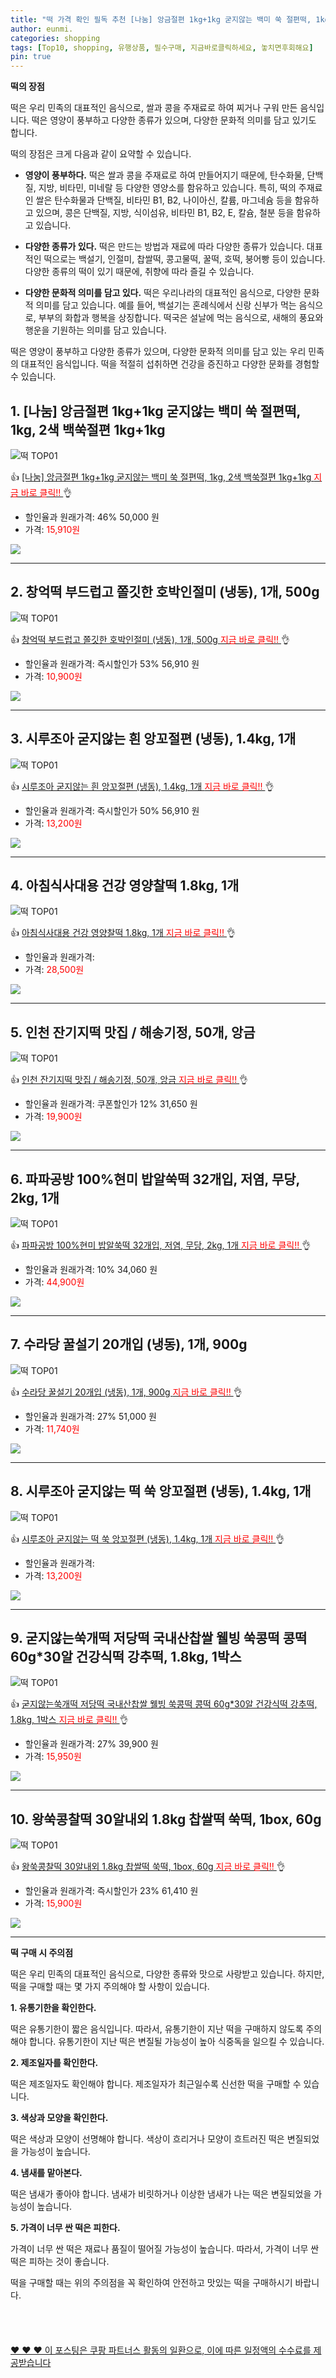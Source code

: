 ```yaml
---
title: "떡 가격 확인 필독 추천 [나눔] 앙금절편 1kg+1kg 굳지않는 백미 쑥 절편떡, 1kg, 2색 백쑥절편 1kg+1kg 비교 장점 구매가이드"
author: eunmi.
categories: shopping
tags: [Top10, shopping, 유행상품, 필수구매, 지금바로클릭하세요, 놓치면후회해요]
pin: true
---
```

**떡의 장점**

떡은 우리 민족의 대표적인 음식으로, 쌀과 콩을 주재료로 하여 찌거나 구워 만든 음식입니다. 떡은 영양이 풍부하고 다양한 종류가 있으며, 다양한 문화적 의미를 담고 있기도 합니다.

떡의 장점은 크게 다음과 같이 요약할 수 있습니다.

* **영양이 풍부하다.** 떡은 쌀과 콩을 주재료로 하여 만들어지기 때문에, 탄수화물, 단백질, 지방, 비타민, 미네랄 등 다양한 영양소를 함유하고 있습니다. 특히, 떡의 주재료인 쌀은 탄수화물과 단백질, 비타민 B1, B2, 나이아신, 칼륨, 마그네슘 등을 함유하고 있으며, 콩은 단백질, 지방, 식이섬유, 비타민 B1, B2, E, 칼슘, 철분 등을 함유하고 있습니다.

* **다양한 종류가 있다.** 떡은 만드는 방법과 재료에 따라 다양한 종류가 있습니다. 대표적인 떡으로는 백설기, 인절미, 찹쌀떡, 콩고물떡, 꿀떡, 호떡, 붕어빵 등이 있습니다. 다양한 종류의 떡이 있기 때문에, 취향에 따라 즐길 수 있습니다.

* **다양한 문화적 의미를 담고 있다.** 떡은 우리나라의 대표적인 음식으로, 다양한 문화적 의미를 담고 있습니다. 예를 들어, 백설기는 혼례식에서 신랑 신부가 먹는 음식으로, 부부의 화합과 행복을 상징합니다. 떡국은 설날에 먹는 음식으로, 새해의 풍요와 행운을 기원하는 의미를 담고 있습니다.

떡은 영양이 풍부하고 다양한 종류가 있으며, 다양한 문화적 의미를 담고 있는 우리 민족의 대표적인 음식입니다. 떡을 적절히 섭취하면 건강을 증진하고 다양한 문화를 경험할 수 있습니다.

   

## 1. [나눔] 앙금절편 1kg+1kg 굳지않는 백미 쑥 절편떡, 1kg, 2색 백쑥절편 1kg+1kg

![떡 TOP01](https://thumbnail10.coupangcdn.com/thumbnails/remote/230x230ex/image/vendor_inventory/a409/b8113ae80ca1138398e32ca57f9879eeaf038d50758565f8a934fb2d6b8b.jpg)


👍 [[나눔] 앙금절편 1kg+1kg 굳지않는 백미 쑥 절편떡, 1kg, 2색 백쑥절편 1kg+1kg <font color=red> 지금 바로 클릭!! </font> ](https://link.coupang.com/re/AFFSDP?lptag=AF3617701&subid=GithubCoopas&pageKey=7456257245&traceid=V0-153&itemId=19423683238&vendorItemId=70264048526) 👌 


- 할인율과 원래가격: 46%  50,000   원
- 가격: <span style='color:red'>15,910원</span>

[![](/discount_price.png)](https://link.coupang.com/re/AFFSDP?lptag=AF3617701&subid=GithubCoopas&pageKey=7456257245&traceid=V0-153&itemId=19423683238&vendorItemId=70264048526)

---


   

## 2. 창억떡 부드럽고 쫄깃한 호박인절미 (냉동), 1개, 500g

![떡 TOP01](https://thumbnail7.coupangcdn.com/thumbnails/remote/230x230ex/image/retail/images/2376168466461847-c7d0e8ca-97f3-40e2-8c84-05a9a497968e.jpg)


👍 [창억떡 부드럽고 쫄깃한 호박인절미 (냉동), 1개, 500g <font color=red> 지금 바로 클릭!! </font> ](https://link.coupang.com/re/AFFSDP?lptag=AF3617701&subid=GithubCoopas&pageKey=6912084767&traceid=V0-153&itemId=16661441250&vendorItemId=83845094164) 👌 


- 할인율과 원래가격: 즉시할인가 53%  56,910   원
- 가격: <span style='color:red'>10,900원</span>

[![](/discount_price.png)](https://link.coupang.com/re/AFFSDP?lptag=AF3617701&subid=GithubCoopas&pageKey=6912084767&traceid=V0-153&itemId=16661441250&vendorItemId=83845094164)

---


   

## 3. 시루조아 굳지않는 흰 앙꼬절편 (냉동), 1.4kg, 1개

![떡 TOP01](https://thumbnail6.coupangcdn.com/thumbnails/remote/230x230ex/image/retail/images/6520778785531071-f8fc9737-f8d6-4eef-8080-6747b99438cb.jpg)


👍 [시루조아 굳지않는 흰 앙꼬절편 (냉동), 1.4kg, 1개 <font color=red> 지금 바로 클릭!! </font> ](https://link.coupang.com/re/AFFSDP?lptag=AF3617701&subid=GithubCoopas&pageKey=5930058127&traceid=V0-153&itemId=10534803498&vendorItemId=77816348238) 👌 


- 할인율과 원래가격: 즉시할인가 50%  56,910   원
- 가격: <span style='color:red'>13,200원</span>

[![](/discount_price.png)](https://link.coupang.com/re/AFFSDP?lptag=AF3617701&subid=GithubCoopas&pageKey=5930058127&traceid=V0-153&itemId=10534803498&vendorItemId=77816348238)

---


   

## 4. 아침식사대용 건강 영양찰떡 1.8kg, 1개

![떡 TOP01](https://thumbnail7.coupangcdn.com/thumbnails/remote/230x230ex/image/vendor_inventory/4a7e/75b1e1f465bb7ff3da4ce4ea79f1d926f70291198180d3e8db2c98f7f9e2.jpeg)


👍 [아침식사대용 건강 영양찰떡 1.8kg, 1개 <font color=red> 지금 바로 클릭!! </font> ](https://link.coupang.com/re/AFFSDP?lptag=AF3617701&subid=GithubCoopas&pageKey=5888062239&traceid=V0-153&itemId=10346018517&vendorItemId=77628212192) 👌 


- 할인율과 원래가격: 
- 가격: <span style='color:red'>28,500원</span>

[![](/discount_price.png)](https://link.coupang.com/re/AFFSDP?lptag=AF3617701&subid=GithubCoopas&pageKey=5888062239&traceid=V0-153&itemId=10346018517&vendorItemId=77628212192)

---


   

## 5. 인천 잔기지떡 맛집 / 해송기정, 50개, 앙금

![떡 TOP01](https://thumbnail6.coupangcdn.com/thumbnails/remote/230x230ex/image/vendor_inventory/ac0c/0b75828b4e02e18300dc35896697c9dad08659508ab65d0dd761c2b95728.jpg)


👍 [인천 잔기지떡 맛집 / 해송기정, 50개, 앙금 <font color=red> 지금 바로 클릭!! </font> ](https://link.coupang.com/re/AFFSDP?lptag=AF3617701&subid=GithubCoopas&pageKey=7425923926&traceid=V0-153&itemId=19275498024&vendorItemId=86386200357) 👌 


- 할인율과 원래가격: 쿠폰할인가 12%  31,650   원
- 가격: <span style='color:red'>19,900원</span>

[![](/discount_price.png)](https://link.coupang.com/re/AFFSDP?lptag=AF3617701&subid=GithubCoopas&pageKey=7425923926&traceid=V0-153&itemId=19275498024&vendorItemId=86386200357)

---


   

## 6. 파파공방 100%현미 밥알쑥떡 32개입, 저염, 무당, 2kg, 1개

![떡 TOP01](https://thumbnail7.coupangcdn.com/thumbnails/remote/230x230ex/image/vendor_inventory/5ac1/90cf9f4de36688b0dc025c2522fd58ac154210538d0209fefb650747bd28.jpg)


👍 [파파공방 100%현미 밥알쑥떡 32개입, 저염, 무당, 2kg, 1개 <font color=red> 지금 바로 클릭!! </font> ](https://link.coupang.com/re/AFFSDP?lptag=AF3617701&subid=GithubCoopas&pageKey=6787223774&traceid=V0-153&itemId=15980183422&vendorItemId=76742172454) 👌 


- 할인율과 원래가격: 10%  34,060   원
- 가격: <span style='color:red'>44,900원</span>

[![](/discount_price.png)](https://link.coupang.com/re/AFFSDP?lptag=AF3617701&subid=GithubCoopas&pageKey=6787223774&traceid=V0-153&itemId=15980183422&vendorItemId=76742172454)

---


   

## 7. 수라당 꿀설기 20개입 (냉동), 1개, 900g

![떡 TOP01](https://thumbnail8.coupangcdn.com/thumbnails/remote/230x230ex/image/retail/images/990204955316705-7ae474cd-636e-4c29-9a04-5d524b5ff4c8.jpg)


👍 [수라당 꿀설기 20개입 (냉동), 1개, 900g <font color=red> 지금 바로 클릭!! </font> ](https://link.coupang.com/re/AFFSDP?lptag=AF3617701&subid=GithubCoopas&pageKey=6851142866&traceid=V0-153&itemId=16321356684&vendorItemId=83513443486) 👌 


- 할인율과 원래가격: 27%  51,000   원
- 가격: <span style='color:red'>11,740원</span>

[![](/discount_price.png)](https://link.coupang.com/re/AFFSDP?lptag=AF3617701&subid=GithubCoopas&pageKey=6851142866&traceid=V0-153&itemId=16321356684&vendorItemId=83513443486)

---


   

## 8. 시루조아 굳지않는 떡 쑥 앙꼬절편 (냉동), 1.4kg, 1개

![떡 TOP01](https://thumbnail6.coupangcdn.com/thumbnails/remote/230x230ex/image/retail/images/5903916910134590-af60eae7-122b-48e0-b3f2-7716ffbdf26d.jpg)


👍 [시루조아 굳지않는 떡 쑥 앙꼬절편 (냉동), 1.4kg, 1개 <font color=red> 지금 바로 클릭!! </font> ](https://link.coupang.com/re/AFFSDP?lptag=AF3617701&subid=GithubCoopas&pageKey=6511333006&traceid=V0-153&itemId=14383382934&vendorItemId=77604375339) 👌 


- 할인율과 원래가격: 
- 가격: <span style='color:red'>13,200원</span>

[![](/discount_price.png)](https://link.coupang.com/re/AFFSDP?lptag=AF3617701&subid=GithubCoopas&pageKey=6511333006&traceid=V0-153&itemId=14383382934&vendorItemId=77604375339)

---


   

## 9. 굳지않는쑥개떡 저당떡 국내산찹쌀 웰빙 쑥콩떡 콩떡 60g*30알 건강식떡 강추떡, 1.8kg, 1박스

![떡 TOP01](https://thumbnail6.coupangcdn.com/thumbnails/remote/230x230ex/image/vendor_inventory/c6a2/3b7810ec4a486660cd6702c46b4b67f2dbece7762fcb984e75a405af80ea.jpg)


👍 [굳지않는쑥개떡 저당떡 국내산찹쌀 웰빙 쑥콩떡 콩떡 60g*30알 건강식떡 강추떡, 1.8kg, 1박스 <font color=red> 지금 바로 클릭!! </font> ](https://link.coupang.com/re/AFFSDP?lptag=AF3617701&subid=GithubCoopas&pageKey=6882350860&traceid=V0-153&itemId=17957243031&vendorItemId=83913618497) 👌 


- 할인율과 원래가격: 27%  39,900   원
- 가격: <span style='color:red'>15,950원</span>

[![](/discount_price.png)](https://link.coupang.com/re/AFFSDP?lptag=AF3617701&subid=GithubCoopas&pageKey=6882350860&traceid=V0-153&itemId=17957243031&vendorItemId=83913618497)

---


   

## 10. 왕쑥콩찰떡 30알내외 1.8kg 찹쌀떡 쑥떡, 1box, 60g

![떡 TOP01](https://thumbnail8.coupangcdn.com/thumbnails/remote/230x230ex/image/vendor_inventory/images/2017/02/02/10/7/bd92119e-ad05-4a70-8342-6eea5867d0c0.jpg)


👍 [왕쑥콩찰떡 30알내외 1.8kg 찹쌀떡 쑥떡, 1box, 60g <font color=red> 지금 바로 클릭!! </font> ](https://link.coupang.com/re/AFFSDP?lptag=AF3617701&subid=GithubCoopas&pageKey=6842057162&traceid=V0-153&itemId=16273005397&vendorItemId=3090800927) 👌 


- 할인율과 원래가격: 즉시할인가 23%  61,410   원
- 가격: <span style='color:red'>15,900원</span>

[![](/discount_price.png)](https://link.coupang.com/re/AFFSDP?lptag=AF3617701&subid=GithubCoopas&pageKey=6842057162&traceid=V0-153&itemId=16273005397&vendorItemId=3090800927)

---
**떡 구매 시 주의점**

떡은 우리 민족의 대표적인 음식으로, 다양한 종류와 맛으로 사랑받고 있습니다. 하지만, 떡을 구매할 때는 몇 가지 주의해야 할 사항이 있습니다.

**1. 유통기한을 확인한다.**

떡은 유통기한이 짧은 음식입니다. 따라서, 유통기한이 지난 떡을 구매하지 않도록 주의해야 합니다. 유통기한이 지난 떡은 변질될 가능성이 높아 식중독을 일으킬 수 있습니다.

**2. 제조일자를 확인한다.**

떡은 제조일자도 확인해야 합니다. 제조일자가 최근일수록 신선한 떡을 구매할 수 있습니다.

**3. 색상과 모양을 확인한다.**

떡은 색상과 모양이 선명해야 합니다. 색상이 흐리거나 모양이 흐트러진 떡은 변질되었을 가능성이 높습니다.

**4. 냄새를 맡아본다.**

떡은 냄새가 좋아야 합니다. 냄새가 비릿하거나 이상한 냄새가 나는 떡은 변질되었을 가능성이 높습니다.

**5. 가격이 너무 싼 떡은 피한다.**

가격이 너무 싼 떡은 재료나 품질이 떨어질 가능성이 높습니다. 따라서, 가격이 너무 싼 떡은 피하는 것이 좋습니다.

떡을 구매할 때는 위의 주의점을 꼭 확인하여 안전하고 맛있는 떡을 구매하시기 바랍니다.<br><br><br><br><br> [ ❤ ❤ ❤ 이 포스팅은 쿠팡 파트너스 활동의 일환으로, 이에 따른 일정액의 수수료를 제공받습니다](https://link.coupang.com/a/bcEFyh)